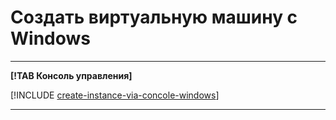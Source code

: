 # Создать виртуальную машину с Windows

---

**[!TAB Консоль управления]**

[!INCLUDE [create-instance-via-concole-windows](../../_includes_service/create-instance-via-concole-windows.md)]

---